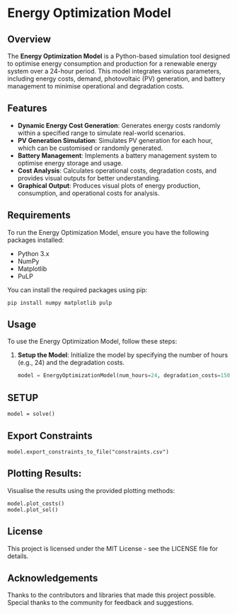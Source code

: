 # Energy Optimization Model

## Overview

The **Energy Optimization Model** is a Python-based simulation tool designed to optimise energy consumption and production for a renewable energy system over a 24-hour period. This model integrates various parameters, including energy costs, demand, photovoltaic (PV) generation, and battery management to minimise operational and degradation costs.

## Features

- **Dynamic Energy Cost Generation**: Generates energy costs randomly within a specified range to simulate real-world scenarios.
- **PV Generation Simulation**: Simulates PV generation for each hour, which can be customised or randomly generated.
- **Battery Management**: Implements a battery management system to optimise energy storage and usage.
- **Cost Analysis**: Calculates operational costs, degradation costs, and provides visual outputs for better understanding.
- **Graphical Output**: Produces visual plots of energy production, consumption, and operational costs for analysis.

## Requirements

To run the Energy Optimization Model, ensure you have the following packages installed:

- Python 3.x
- NumPy
- Matplotlib
- PuLP

You can install the required packages using pip:
    
    pip install numpy matplotlib pulp

## Usage

To use the Energy Optimization Model, follow these steps:

1. **Setup the Model**: Initialize the model by specifying the number of hours (e.g., 24) and the degradation costs.
   
   ```python
   model = EnergyOptimizationModel(num_hours=24, degradation_costs=150)

## SETUP
    model = solve()

## Export Constraints
    model.export_constraints_to_file("constraints.csv")

## Plotting Results:
Visualise the results using the provided plotting methods:

    model.plot_costs()
    model.plot_sol()

## License
This project is licensed under the MIT License - see the LICENSE file for details.

## Acknowledgements
Thanks to the contributors and libraries that made this project possible.
Special thanks to the community for feedback and suggestions.



